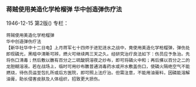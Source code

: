 ### 蒋贼使用美造化学枪榴弹  华中创造弹伤疗法

1946-12-15
第2版()
专栏：

    蒋贼使用美造化学枪榴弹
    华中创造弹伤疗法
    【新华社华中十二日电】上月蒋军七十四师于进犯涟水之战中，竟使用美造化学枪榴弹，弹伤处即现磷光，黑暗中清晰可辨，燃火可继续两三天之久。经研究治疗良法如下：伤员应予急治。先将伤口清毒；然后敷以醮有百分之二硫酸铜溶夜之纱布，即可将磷火中和；再后搽以百分之二的龙胆糊溶液。若在战场上，临时可用纱布醮普通消毒药水或开水敷盖伤口，使磷火隔绝空气不能燃烧，待伤员运至包扎所或后方医院，即可照上法疗治。但需注意，不能用油膏料，因磷能溶解油膏，助长侵害皮肤及人体组织，招致更大损伤。
